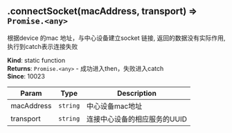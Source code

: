 <a name="module_miot/ClassicBluetooth.connectSocket"></a>

## .connectSocket(macAddress, transport) ⇒ <code>Promise.&lt;any&gt;</code>
根据device 的mac 地址，与中心设备建立socket 链接, 返回的数据没有实际作用, 执行到catch表示连接失败

**Kind**: static function  
**Returns**: <code>Promise.&lt;any&gt;</code> - 成功进入then，失败进入catch  
**Since**: 10023  

| Param | Type | Description |
| --- | --- | --- |
| macAddress | <code>string</code> | 中心设备mac地址 |
| transport | <code>string</code> | 连接中心设备的相应服务的UUID |

